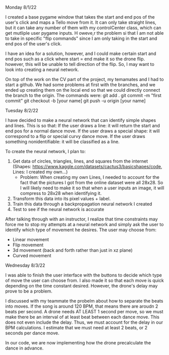Monday 8/1/22 

I created a base pygame window that takes the start and end pos of the user's click and maps a Tello move from it.
It can only take straight lines, but it can take any number of them with my controlCenter class, which can get mutliple 
user pygame inputs. H oweve,r the problem si that I am not able to take in specific "flip commands" since I am only taking
in the start and end pos of the user's click. 

I have an idea for a solution, however, and I could make certain start and end pos such as a click where start = end
make it so the drone flip. however, this will be unable to tell direction of the flip. So, I may want to look into creating
a neural network.

On top of the work on the CV part of the project, my temamates and I had to start a github. We had some problems at first 
with the branches, and we ended up creating them on the local end so that we could directly connect the branch to the origin. 
The commands were:
git add .
git commit -m "first commit"
git checkout -b [your name]
git push -u origin [your name]

Tuesday 8/2/22

I have decided to make a neural network that can identify simple shapes and lines. 
This is so that:
If the user draws a line: it will return the start and end pos for a normal dance move.
If the user draws a special shape: it will correspond to a flip or special curvy dance move.
If the user draws something nonidentifiable: it will be classified as a line.

To create the neural network, I plan to:
1. Get data of circles, triangles, lines, and squares from the internet 
   (Shapes: https://www.kaggle.com/datasets/cactus3/basicshapes/code, Lines: I created my own...)
    - Problem: When creating my own Lines, I needed to account for the fact that the pictures I got from the online dataset were 
    all 28x28. So I will likely need to make it so that when a user inputs an image, it will compress to 28x28 when identifying it.
2. Transform this data into its pixel values + label.
3. Train this data through a backpropagation neural network I created
4. Test to see if the neural network is accurate

After talking through with an instructor, I realize that time constraints may force me to stop my attempts at a 
neural network and simply ask the user to identify which type of movement he desires. 
The user may choose from: 
 - Linear movement
 - Flip movement 
 - 3d movement (back and forth rather than just in xz plane)
 - Curved movement


Wednesday 8/3/22

I was able to finish the user interface with the buttons to decide which type of move the user can choose from.
I also made it so that each move is quick depending on the time constant desired. However,
the drone's delay may prove to be a problem.

I discussed with my teammate the probelm about how to separate the beats into moves. 
If the song is around 120 BPM, that means there are aroudn 2 beats per second. A drone needs AT LEAST 1 second 
per move, so we must make there be an interval of at least beat between each dance move. This does not even include
the delay. Thus, we must account for the delay in our BPM calculations. I estimate that we must need at least 2 beats,
or 2 seconds per dance move.

In our code, we are now implementing how the drone precalculate the dance in advance.